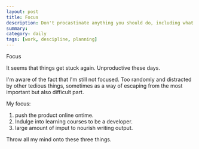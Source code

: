 ```yaml
---
layout: post
title: Focus
description: Don't procastinate anything you should do, including what you don't want to do.
summary: 
category: daily
tags: [work, descipline, planning]
---
```

Focus

It seems that things get stuck again. Unproductive these days. 

I'm aware of the fact that I'm still not focused. Too randomly and distracted by other tedious things, sometimes as a way of escaping from the most important but also difficult part. 

My focus: 

1. push the product online ontime.
2. Indulge into learning courses to be a developer. 
3. large amount of imput to nourish writing output.

Throw all my mind onto these three things. 
